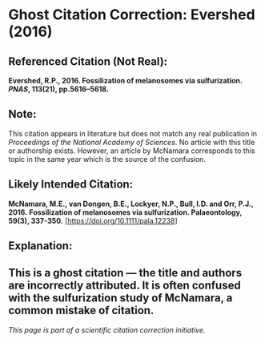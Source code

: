 # Ghost Citation Correction: Evershed (2016)

## Referenced Citation (Not Real):
**Evershed, R.P., 2016. Fossilization of melanosomes via sulfurization. *PNAS*, 113(21), pp.5616–5618.**

## Note:
This citation appears in literature but does not match any real publication in *Proceedings of the National Academy of Sciences*. No article with this title or authorship exists.  However, an article by McNamara corresponds to this topic in the same year which is the source of the confusion.

## Likely Intended Citation:
**McNamara, M.E., van Dongen, B.E., Lockyer, N.P., Bull, I.D. and Orr, P.J., 2016.** 
**Fossilization of melanosomes via sulfurization. Palaeontology, 59(3), 337-350.**
[https://doi.org/10.1111/pala.12238]

## Explanation:
This is a ghost citation — the title and authors are incorrectly attributed. It is often confused with the sulfurization study of McNamara, a common mistake of citation.
---

*This page is part of a scientific citation correction initiative.*

